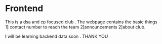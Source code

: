# Frontend
This is a dsa and cp focused club .
The webpage contains the basic things
1] contact number to reach the team
2]announcements 
2]about club.

I will be learning backend data soon . THANK YOU
